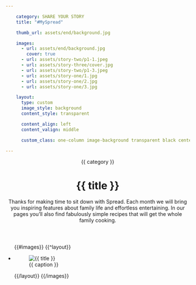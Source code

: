 ```yaml
---

    category: SHARE YOUR STORY
    title: "#MySpread"

    thumb_url: assets/end/background.jpg

    images:
      - url: assets/end/background.jpg
        cover: true
      - url: assets/story-two/p1-1.jpeg
      - url: assets/story-three/cover.jpg
      - url: assets/story-two/p1-3.jpeg
      - url: assets/story-one/1.jpg
      - url: assets/story-one/2.jpg
      - url: assets/story-one/3.jpg

    layout:
      type: custom
      image_style: background
      content_style: transparent

      content_align: left
      content_valign: middle

      custom_class: one-column image-background transparent black center middle

---
```


<figure data-media-id="images:1" data-background-image=true class="cover-area background"></figure>

<div class="content">
  <header>
    <span class="category">{{ category }}</span>
    <h1 class="title">{{ title }}</h1>
    <p>Thanks for making time to sit down with Spread.  Each month we will bring you inspiring features about family life and effortless entertaining.   In our pages you’ll also find fabulously simple recipes that will get the whole family cooking.  </p>
  </header>

  <ul class="polaroids">
  {{#images}}
    {{^layout}}
    <li class="polaroid-wrap">
      <figure class="polaroid">
        <img src="{{ url }}" alt="{{ title }}" title="{{ title }}">
        <figcaption>{{ caption }}</figcaption>
      </figure>
    </li>
    {{/layout}}
  {{/images}}
  </ul>

  <div class="body">
  </div>
</div>
